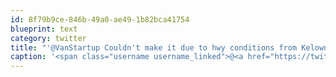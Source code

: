 ```yaml
---
id: 8f79b9ce-846b-49a0-ae49-1b82bca41754
blueprint: text
category: twitter
title: "'@VanStartup Couldn't make it due to hwy conditions from Kelowna. Willing to work for a team remotely."
caption: '<span class="username username_linked">@<a href="https://twitter.com/VanStartup" title="Startup Weekend Van">VanStartup</a></span> Couldn''t make it due to hwy conditions from Kelowna. Willing to work for a team remotely.'
---
```

